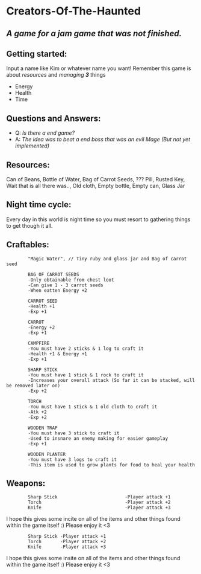 
# Creators-Of-The-Haunted
*A game for a jam game that was not finished.*
------------------------------------------

## Getting started:

Input a name like Kim or whatever name you want!
Remember this game is about *resources* and *managing* ***3*** things

 - Energy
 - Health
 - Time

## Questions and Answers:

 - Q: *Is there a end game?*
 - A: *The idea was to beat a end boss that was an evil Mage (But not yet implemented)*

## Resources:

Can of Beans, Bottle of Water, Bag of Carrot Seeds, ??? Pill, Rusted Key, Wait that is all there was.., Old cloth, Empty bottle, Empty can, Glass Jar

## Night time cycle:

Every day in this world is night time so you must resort to gathering things to get though it all.


## Craftables:
            "Magic Water", // Tiny ruby and glass jar and Bag of carrot seed
            
            BAG OF CARROT SEEDS
            -Only obtainable from chest loot
            -Can give 1 - 3 carrot seeds
            -When eatten Energy +2
						
            CARROT SEED
            -Health +1
            -Exp +1
            
            CARROT
            -Energy +2
            -Exp +1
            
            CAMPFIRE
            -You must have 2 sticks & 1 log to craft it
            -Health +1 & Energy +1
            -Exp +1
            
            SHARP STICK
            -You must have 1 stick & 1 rock to craft it
            -Increases your overall attack (So far it can be stacked, will be removed later on)
            -Exp +2
            
            TORCH
            -You must have 1 stick & 1 old cloth to craft it
            -Atk +2
            -Exp +2
            
            WOODEN TRAP
            -You must have 3 stick to craft it
            -Used to insnare an enemy making for easier gameplay
            -Exp +1
            
            WOODEN PLANTER
            -You must have 3 logs to craft it
            -This item is used to grow plants for food to heal your health
            
         

## Weapons:

            Sharp Stick 						-Player attack +1
            Torch       						-Player attack +2
            Knife       						-Player attack +3
         
I hope this gives some incite on all of the items and other things found within the game itself :)
Please enjoy it <3

            Sharp Stick -Player attack +1
            Torch       -Player attack +2
            Knife       -Player attack +3
         
I hope this gives some insite on all of the items and other things found within the game itself :)
Please enjoy it <3
